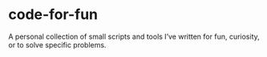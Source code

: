 # code-for-fun
A personal collection of small scripts and tools I’ve written for fun, curiosity, or to solve specific problems.
